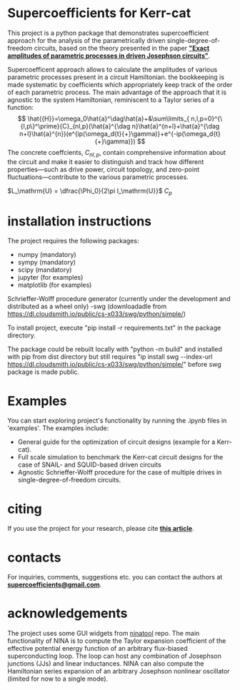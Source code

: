 # Supercoefficients for Kerr-cat

This project is a python package that demonstrates supercoefficient approach for the analysis of the 
parametrically driven single-degree-of-freedom circuits, based on the theory presented 
in the paper [**"Exact amplitudes of parametric processes in driven Josephson circuits"**](https://arxiv.org/abs/2501.07784).

Supercoefficent approach allows to calculate the amplitudes of various parametric processes present
in a circuit Hamiltonian. the bookkeeping is made systematic by coefficients which appropriately
keep track of the order of each parametric process. The main advantage of the approach that it is
agnostic to the system Hamiltonian, reminiscent to a Taylor series of a function:
$$
\hat{{H}}=\omega_0\hat{a}^\dag\hat{a}+&\sum\limits_{ n,l,p=0}^{\{l,p\}^\prime}{C}_{nl,p}(\hat{a}^{\dag n}\hat{a}^{n+l}+\hat{a}^{\dag n+l}\hat{a}^{n})(e^{ip(\omega_d{t}{+}\gamma)}+e^{-ip(\omega_d{t}{+}\gamma)})
$$
The concrete coeffcients, ${C}_{nl,p}$, contain comprehensive information about the circuit and make it easier to distinguish 
and track how different properties—such as drive power, circuit topology, and zero-point fluctuations—contribute 
to the various parametric processes.

$L_\mathrm{U} = \dfrac{\Phi_0}{2\pi I_\mathrm{U}}$
$C_p$


# installation instructions

The project requires the following packages:

- numpy (mandatory)
- sympy (mandatory)
- scipy (mandatory)
- jupyter (for examples)
- matplotlib (for examples)

Schrieffer-Wolff procedure generator (currently under the development and distributed as a wheel only)
-swg (downloadadle from https://dl.cloudsmith.io/public/cs-x033/swg/python/simple/)

To install project, execute "pip install -r requirements.txt" in the package directory.

The package could be rebuilt locally with "python -m build" and installed with pip from dist directory 
but still requires "ip install swg --index-url https://dl.cloudsmith.io/public/cs-x033/swg/python/simple/" before swg package is made public.

# Examples

You can start exploring project's functionality by running the .ipynb files in 'examples'. The examples include:

- General guide for the optimization of circuit designs (example for a Kerr-cat).
- Full scale simulation to benchmark the Kerr-cat circuit designs for the case of SNAIL- and SQUID-based driven circuits
- Agnostic Schrieffer-Wolff procedure for the case of multiple drives in single-degree-of-freedom circuits.

# citing 

If you use the project for your research, please cite [**this article**](https://arxiv.org/abs/2501.07784).

# contacts

For inquiries, comments, suggestions etc. you can contact the authors at **supercoefficients@gmail.com**.

# acknowledgements

The project uses some GUI widgets from [ninatool](https://github.com/sandromiano/ninatool) repo. The main functionality of NINA is 
to compute the Taylor expansion coefficient of the effective potential energy function of an arbitrary flux-biased 
superconducting loop. The loop can host any combination of Josephson junctions (JJs) and linear inductances. NINA can also
 compute the Hamiltonian series expansion of an arbitrary Josephson nonlinear oscillator (limited for now to a single mode).

